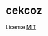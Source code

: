# cekcoz

License [MIT](https://tlo.mit.edu/learn-about-intellectual-property/software-and-open-source-licensing)
